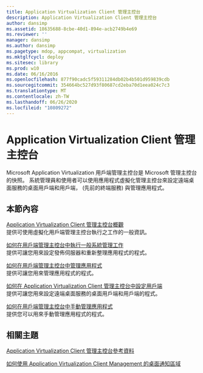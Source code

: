 ```yaml
---
title: Application Virtualization Client 管理主控台
description: Application Virtualization Client 管理主控台
author: dansimp
ms.assetid: 18635688-8cbe-40d1-894e-acb2749b4e69
ms.reviewer: ''
manager: dansimp
ms.author: dansimp
ms.pagetype: mdop, appcompat, virtualization
ms.mktglfcycl: deploy
ms.sitesec: library
ms.prod: w10
ms.date: 06/16/2016
ms.openlocfilehash: 877f90cadc5f59311284db02b4b501d959839cdb
ms.sourcegitcommit: 354664bc527d93f80687cd2eba70d1eea024c7c3
ms.translationtype: MT
ms.contentlocale: zh-TW
ms.lasthandoff: 06/26/2020
ms.locfileid: "10809272"
---
```

# Application Virtualization Client 管理主控台


Microsoft Application Virtualization 用戶端管理主控台是 Microsoft 管理主控台的快照。 系統管理員和使用者可以使用應用程式虛擬化管理主控台來設定遠端桌面服務的桌面用戶端和用戶端， (先前的終端服務) 與管理應用程式。

## 本節內容


<a href="" id="application-virtualization-client-management-console-overview"></a>[Application Virtualization Client 管理主控台概觀](application-virtualization-client-management-console-overview.md)  
提供可使用虛擬化用戶端管理主控台執行之工作的一般資訊。

<a href="" id="how-to-perform-general-administrative-tasks-in-the-client-management-console"></a>[如何在用戶端管理主控台中執行一般系統管理工作](how-to-perform-general-administrative-tasks-in-the-client-management-console.md)  
提供可讓您用來設定發佈伺服器和重新整理應用程式的程式。

<a href="" id="how-to-manage-applications-in-the-client-management-console"></a>[如何在用戶端管理主控台中管理應用程式](how-to-manage-applications-in-the-client-management-console.md)  
提供可讓您用來管理應用程式的程式。

<a href="" id="how-to-configure-the-client-in-the-application-virtualization-client-management-console"></a>[如何在 Application Virtualization Client 管理主控台中設定用戶端](how-to-configure-the-client-in-the-application-virtualization-client-management-console.md)  
提供可讓您用來設定遠端桌面服務的桌面用戶端和用戶端的程式。

<a href="" id="how-to-manually-manage-applications-in-the-client-management-console"></a>[如何在用戶端管理主控台中手動管理應用程式](how-to-manually-manage-applications-in-the-client-management-console.md)  
提供您可以用來手動管理應用程式的程式。

## 相關主題


[Application Virtualization Client 管理主控台參考資料](application-virtualization-client-management-console-reference.md)

[如何使用 Application Virtualization Client Management 的桌面通知區域](how-to-use-the-desktop-notification-area-for-application-virtualization-client-management.md)

 

 





